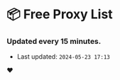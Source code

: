 # :package: Free Proxy List
### Updated every 15 minutes.

- Last updated: `2024-05-23 17:13`

:heart:

